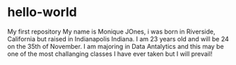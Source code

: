 # hello-world
My first repository
My name is Monique JOnes, i was born in Riverside, California but raised in Indianapolis Indiana. I am 23 years old and will be 24 on the 35th of November. I am majoring in Data Antalytics and this may be one of the most challanging classes I have ever taken but I will prevail!
